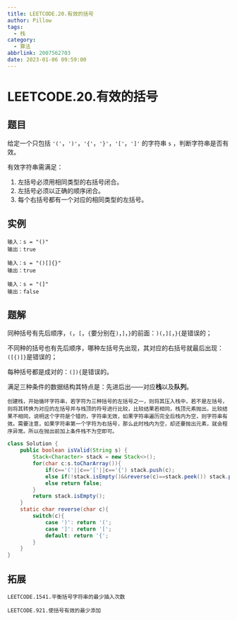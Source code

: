 ```yaml
---
title: LEETCODE.20.有效的括号
author: Pillow
tags:
  - 栈
category:
  - 算法
abbrlink: 2007562703
date: 2023-01-06 09:59:00
---
```

# LEETCODE.20.有效的括号

## 题目

给定一个只包括 `'('`，`')'`，`'{'`，`'}'`，`'['`，`']'` 的字符串 `s` ，判断字符串是否有效。

有效字符串需满足：

1. 左括号必须用相同类型的右括号闭合。
2. 左括号必须以正确的顺序闭合。
3. 每个右括号都有一个对应的相同类型的左括号。

## 实例

~~~
输入：s = "()"
输出：true
~~~

~~~
输入：s = "()[]{}"
输出：true
~~~

~~~
输入：s = "(]"
输出：false
~~~



## 题解

同种括号有先后顺序，`(`，`[`，`{`要分别在`)`，`]`，`}`的前面：`)(`，`][`，`}{`是错误的；

不同种的括号也有先后顺序，哪种左括号先出现，其对应的右括号就最后出现：`([{)]}`是错误的；

每种括号都是成对的：`(]){`是错误的。

满足三种条件的数据结构其特点是：先进后出——对应**栈**以及**队列**。

~~~
创建栈，开始循环字符串，若字符为三种括号的左括号之一，则将其压入栈中，若不是左括号，则将其转换为对应的左括号并与栈顶的符号进行比较，比较结果若相同，栈顶元素抛出，比较结果不相同，说明这个字符是个错的，字符串无效，如果字符串遍历完全后栈内为空，则字符串有效。需要注意，如果字符串第一个字符为右括号，那么此时栈内为空，却还要抛出元素，就会程序异常。所以在抛出前加上条件栈不为空即可。
~~~

~~~Java
class Solution {
    public boolean isValid(String s) {
        Stack<Character> stack = new Stack<>();
        for(char c:s.toCharArray()){
            if(c=='('||c=='['||c=='{') stack.push(c);
            else if(!stack.isEmpty()&&reverse(c)==stack.peek()) stack.pop();
            else return false;
        }
        return stack.isEmpty();
    }
    static char reverse(char c){
        switch(c){
            case ')': return '(';
            case ']': return '[';
            default: return '{';
        }
    }
}
~~~



## 拓展

`LEETCODE.1541.平衡括号字符串的最少插入次数`

`LEETCODE.921.使括号有效的最少添加`
